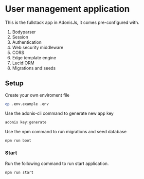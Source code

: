 # User management application

This is the fullstack app in AdonisJs, it comes pre-configured with.

1. Bodyparser
2. Session
3. Authentication
4. Web security middleware
5. CORS
6. Edge template engine
7. Lucid ORM
8. Migrations and seeds

## Setup

Create your own enviroment file

```bash
cp .env.example .env
```

Use the adonis-cli command to generate new app key

```bash
adonis key:generate
```

Use the npm command to run migrations and seed database

```bash
npm run boot
```


### Start

Run the following command to run start application.

```js
npm run start
```
